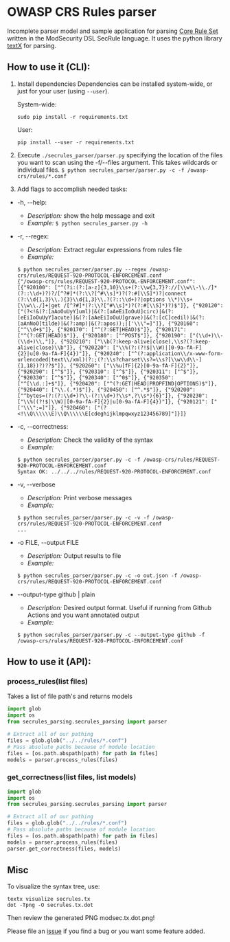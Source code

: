 # OWASP CRS Rules parser

Incomplete parser model and sample application for parsing [Core Rule Set](https://github.com/coreruleset/coreruleset/) written in the ModSecurity DSL SecRule language. It uses the python library [textX](http://www.igordejanovic.net/textX/) for parsing.

## How to use it (CLI):

1. Install dependencies
    Dependencies can be installed system-wide, or just for your user (using `--user`).

    System-wide:
    ```shell
    sudo pip install -r requirements.txt
    ```
    User:
    ```shell
    pip install --user -r requirements.txt
    ```
2. Execute `./secrules_parser/parser.py` specifying the location of the files you want to scan using the -f/--files argument. This takes wildcards or individual files.
   `$ python secrules_parser/parser.py -c -f /owasp-crs/rules/*.conf`

3. Add flags to accomplish needed tasks:

 - -h, --help:
    * *Description:* show the help message and exit
    * *Example:* `$ python secrules_parser.py -h`

 - -r, --regex:
    * *Description:* Extract regular expressions from rules file
    * *Example:*
    ```shell
    $ python secrules_parser/parser.py --regex /owasp-crs/rules/REQUEST-920-PROTOCOL-ENFORCEMENT.conf
    {"/owasp-crs/rules/REQUEST-920-PROTOCOL-ENFORCEMENT.conf": [{"920100": ["^(?i:(?:[a-z]{3,10}\\s+(?:\\w{3,7}?://[\\w\\-\\./]*(?::\\d+)?)?/[^?#]*(?:\\?[^#\\s]*)?(?:#[\\S]*)?|connect (?:\\d{1,3}\\.){3}\\d{1,3}\\.?(?::\\d+)?|options \\*)\\s+[\\w\\./]+|get /[^?#]*(?:\\?[^#\\s]*)?(?:#[\\S]*)?)$"]}, {"920120": ["(?<!&(?:[aAoOuUyY]uml)|&(?:[aAeEiIoOuU]circ)|&(?:[eEiIoOuUyY]acute)|&(?:[aAeEiIoOuU]grave)|&(?:[cC]cedil)|&(?:[aAnNoO]tilde)|&(?:amp)|&(?:apos));|['\\\"=]"]}, {"920160": ["^\\d+$"]}, {"920170": ["^(?:GET|HEAD)$"]}, {"920171": ["^(?:GET|HEAD)$"]}, {"920180": ["^POST$"]}, {"920190": ["(\\d+)\\-(\\d+)\\,"]}, {"920210": ["\\b(?:keep-alive|close),\\s?(?:keep-alive|close)\\b"]}, {"920220": ["\\%(?:(?!$|\\W)|[0-9a-fA-F]{2}|u[0-9a-fA-F]{4})"]}, {"920240": ["^(?:application\\/x-www-form-urlencoded|text\\/xml)(?:;(?:\\s?charset\\s?=\\s?[\\w\\d\\-]{1,18})?)??$"]}, {"920260": ["\\%u[fF]{2}[0-9a-fA-F]{2}"]}, {"920290": ["^$"]}, {"920310": ["^$"]}, {"920311": ["^$"]}, {"920330": ["^$"]}, {"920340": ["^0$"]}, {"920350": ["^[\\d.:]+$"]}, {"920420": ["^(?:GET|HEAD|PROPFIND|OPTIONS)$"]}, {"920440": ["\\.(.*)$"]}, {"920450": ["^.*$"]}, {"920200": ["^bytes=(?:(?:\\d+)?\\-(?:\\d+)?\\s*,?\\s*){6}"]}, {"920230": ["\\%((?!$|\\W)|[0-9a-fA-F]{2}|u[0-9a-fA-F]{4})"]}, {"920121": ["['\\\";=]"]}, {"920460": ["(?<!\\Q\\\\\\E)\\Q\\\\\\E[cdeghijklmpqwxyz123456789]"]}]}
    ```

 * -c, --correctness:
    * *Description:* Check the validity of the syntax
    * *Example:*
    ```
    $ python secrules_parser/parser.py -c -f /owasp-crs/rules/REQUEST-920-PROTOCOL-ENFORCEMENT.conf
    Syntax OK: ../../../rules/REQUEST-920-PROTOCOL-ENFORCEMENT.conf
    ```

 * -v, --verbose
    * *Description:* Print verbose messages
    * *Example:*
    ```
    $ python secrules_parser/parser.py -c -v -f /owasp-crs/rules/REQUEST-920-PROTOCOL-ENFORCEMENT.conf
    ...
    ```

 * -o FILE, --output FILE
    * *Description:* Output results to file
    * *Example:*
    ```
    $ python secrules_parser/parser.py -c -o out.json -f /owasp-crs/rules/REQUEST-920-PROTOCOL-ENFORCEMENT.conf    
    ```

 * --output-type github | plain
    * *Description:* Desired output format. Useful if running from Github Actions and you want annotated output
    * *Example:*
    ```
    $ python secrules_parser/parser.py -c --output-type github -f /owasp-crs/rules/REQUEST-920-PROTOCOL-ENFORCEMENT.conf
    ```

## How to use it (API):

### process_rules(list files)
Takes a list of file path's and returns models
```python
import glob
import os
from secrules_parsing.secrules_parsing import parser

# Extract all of our pathing
files = glob.glob("../../rules/*.conf")
# Pass absolute paths because of module location
files = [os.path.abspath(path) for path in files]
models = parser.process_rules(files)
```

### get_correctness(list files, list models)
```python
import glob
import os
from secrules_parsing.secrules_parsing import parser

# Extract all of our pathing
files = glob.glob("../../rules/*.conf")
# Pass absolute paths because of module location
files = [os.path.abspath(path) for path in files]
models = parser.process_rules(files)
parser.get_correctness(files, models)
```

## Misc

To visualize the syntax tree, use:

```
textx visualize secrules.tx
dot -Tpng -O secrules.tx.dot
```

Then review the generated PNG modsec.tx.dot.png!

Please file an [issue](https://github.com/coreruleset/secrules_parsing/issues) if you find a bug or you want some feature added.
